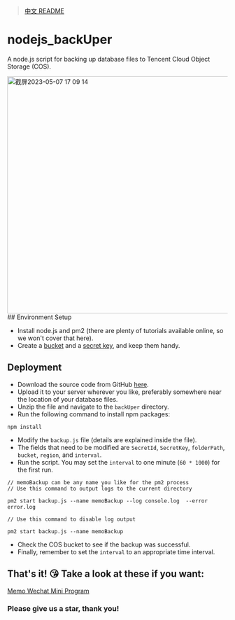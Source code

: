 > [中文 README](https://github.com/Rabithua/nodejs_backUper/blob/main/Chinese.md)

# nodejs_backUper

A node.js script for backing up database files to Tencent Cloud Object Storage (COS).

<img width="542" alt="截屏2023-05-07 17 09 14" src="https://user-images.githubusercontent.com/34543831/236668501-fd4d84db-4cea-455e-afef-f617d2749616.png">
## Environment Setup

- Install node.js and pm2 (there are plenty of tutorials available online, so we won't cover that here).
- Create a [bucket](https://console.cloud.tencent.com/cos/bucket?action=create) and a [secret key](https://console.cloud.tencent.com/cam/capi), and keep them handy.

## Deployment

- Download the source code from GitHub [here](https://github.com/Rabithua/nodejs_backUper/archive/refs/heads/main.zip).
- Upload it to your server wherever you like, preferably somewhere near the location of your database files.
- Unzip the file and navigate to the `backUper` directory.
- Run the following command to install npm packages:

```
npm install
```

- Modify the `backup.js` file (details are explained inside the file).
- The fields that need to be modified are `SecretId`, `SecretKey`, `folderPath`, `bucket`, `region`, and `interval`.
- Run the script. You may set the `interval` to one minute (`60 * 1000`) for the first run.

```
// memoBackup can be any name you like for the pm2 process
// Use this command to output logs to the current directory

pm2 start backup.js --name memoBackup --log console.log  --error error.log

// Use this command to disable log output

pm2 start backup.js --name memoBackup
```

- Check the COS bucket to see if the backup was successful.
- Finally, remember to set the `interval` to an appropriate time interval.

## That's it! 😘 Take a look at these if you want:

[Memo Wechat Mini Program](https://github.com/Rabithua/memos_wmp)

### Please give us a star, thank you!
